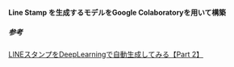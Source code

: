 #### Line Stamp を生成するモデルをGoogle Colaboratoryを用いて構築

##### 参考

[LINEスタンプをDeepLearningで自動生成してみる【Part 2】](https://qiita.com/ku_don/items/1d65307ca46264bf6259)
